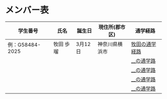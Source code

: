 # メンバー表

|学生番号|氏名|誕生日|現住所(郡市区)|通学経路|
|---|---|---|---|---|
|例：G58484-2025|牧田 歩瑠|3月12日|神奈川県横浜市|[牧田の通学経路](route00.md)|
| | | | | [__の通学路](route01.md)|
| | | | | [__の通学路](route02.md)|
| | | | | [__の通学路](route03.md)|
| | | | | [__の通学路](route04.md)|

